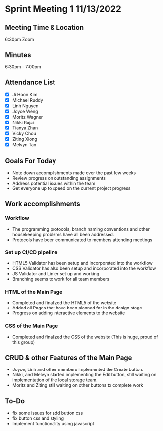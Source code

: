 # Sprint Meeting 1 11/13/2022

## Meeting Time & Location
6:30pm Zoom

## Minutes
6:30pm - 7:00pm

## Attendance List
- [x] Ji Hoon Kim
- [x] Michael Ruddy
- [x] Linh Nguyen
- [x] Joyce Weng
- [x] Moritz Wagner
- [x] Nikki Rejai
- [x] Tianya Zhan
- [x] Vicky Chou
- [x] Ziting Xiong 
- [x] Melvyn Tan

## Goals For Today
- Note down accomplishments made over the past few weeks
- Review progress on outstanding assignments
- Address potential issues within the team
- Get everyone up to speed on the current project progress
## Work accomplishments

### Workflow
- The programming protocols, branch naming conventions and other housekeeping problems have all been addressed.
- Protocols have been communicated to members attending meetings

### Set up CI/CD pipeline
- HTML5 Validator has been setup and incorporated into the workflow
- CSS Validator has also been setup and incorporated into the workflow
- JS Validator and Linter set up and working
- Branching seems to work for all team members

### HTML of the Main Page
- Completed and finalized the HTML5 of the website
- Added all Pages that have been planned for in the design stage
- Progress on adding interactive elements to the website

### CSS of the Main Page
- Completed and finalized the CSS of the website
(This is huge, proud of this group)

## CRUD & other Features of the Main Page
- Joyce, Linh and other members implemented the Create button.
- Nikki, and Melvyn started implementing the Edit button, still waiting on implementation of the local storage team.
- Moritz and Ziting still waiting on other buttons to complete work

## To-Do
- fix some issues for add button css
- fix button css and styling
- Implement functionality using javascript
